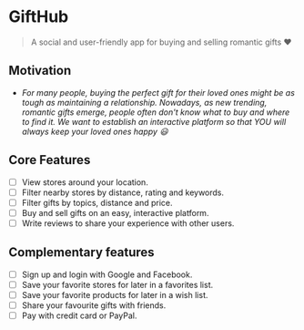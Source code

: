 # GiftHub

> A social and user-friendly app for buying and selling romantic gifts :heart:

## Motivation

* *For many people, buying the perfect gift for their loved ones might be as tough as maintaining a relationship. Nowadays, as new trending, romantic gifts emerge, people often don't know what to buy and where to find it. We want to establish an interactive platform so that YOU will always keep your loved ones happy :smiley:*

## Core Features

* [ ] View stores around your location.
* [ ] Filter nearby stores by distance, rating and keywords.
* [ ] Filter gifts by topics, distance and price.
* [ ] Buy and sell gifts on an easy, interactive platform.
* [ ] Write reviews to share your experience with other users.

## Complementary features

* [ ] Sign up and login with Google and Facebook.
* [ ] Save your favorite stores for later in a favorites list.
* [ ] Save your favorite products for later in a wish list.
* [ ] Share your favourite gifts with friends.
* [ ] Pay with credit card or PayPal.